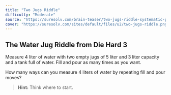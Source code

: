 ```yaml
---
title: "Two Jugs Riddle"
difficulty: "Moderate"
source: "https://suresolv.com/brain-teaser/two-jugs-riddle-systematic-problem-solving"
cover: "https://suresolv.com/sites/default/files/u2/two-jugs-riddle.png"
---
```


## The Water Jug Riddle from Die Hard 3

Measure 4 liter of water with two empty jugs of 5 liter and 3 liter capacity and a tank full of water. Fill and pour as many times as you want.

How many ways can you measure 4 liters of water by repeating fill and pour moves?

> **Hint:** Think where to start.
